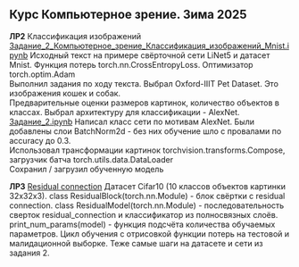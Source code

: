 ## Курс Компьютерное зрение. Зима 2025

**ЛР2** Классификация изображений 
[Задание_2_Компьютерное_зрение_Классификация_изображений_Mnist.ipynb](./Задание_2_Компьютерное_зрение_Классификация_изображений_Mnist.ipynb) Исходный текст на примере свёрточной сети LiNet5 и датасет Mnist. Функция потерь torch.nn.CrossEntropyLoss. Оптимизатор torch.optim.Adam  
Выполнил задания по ходу текста. Выбрал Oxford-IIIT Pet Dataset. Это изображения кошек и собак.  
Предварительные оценки размеров картинок, количество объектов в классах. Выбрал архитектуру для классификации - AlexNet.  
[Задание_2.ipynb](./Задание_2.ipynb) Написал класс сети по мотивам AlexNet. Были добавлены слои BatchNorm2d - без них обучение шло с провалами по accuracy до 0.3.   
Использовал трансформации картинок torchvision.transforms.Compose, загрузчик батча torch.utils.data.DataLoader  
Сохранил / загрузил обученную модель  

**ЛР3** [Residual connection](./Задание_3/Задание_3_Residual_Connection%20zotov.ipynb) Датасет Cifar10 (10 классов объектов картинки 32x32x3). class ResidualBlock(torch.nn.Module) - блок свёртки с residual connection. class ResidualModel(torch.nn.Module) - последовательность сверток residual_connection и классификатор из полносвязных слоёв. print_num_params(model) - функция подсчёта количества обучаемых параметров. Цикл обучения с отрисовкой функции потерь на тестовой и малидационной выборке. Теже самые шаги на датасете и сети из задания 2. 